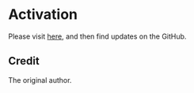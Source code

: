 # Activation

Please visit [here](https://github.com/i0Ek3/PlayWithGeekWay/tree/master/activation), and then find updates on the GitHub.


## Credit

The original author.
